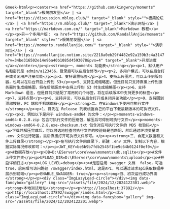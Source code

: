 `Gmeek-html<p><center><a href="https://github.com/kingwrcy/moments" target="_blank">极简朋友圈</a> | <a href="https://discussion.mblog.club/" target="_blank" style="">极简论坛</a> | <a href="https://m.mblog.club/" target="_blank">演示网址</a> | <a href="https://markdown.com.cn/" target="_blank">Markdown 教程</a></p><p>另一个多用户版： <a href="https://github.com/RandallAnjie/moments" target="_blank" style="">极简朋友圈</a> | <a href="https://moments.randallanjie.com/" target="_blank" style="">演示网址</a> | <a href="https://randallanjie.notion.site/2218a0eb29f4482e92a159b3c4a3147e?v=34be316502e14e96a40b1085d4593078&pvs=4" target="_blank">开发进度</a></center></p><p><strong>一、moments 功能表</strong></p><p>1、默认用户名和密码是 admin/a123456，登录后可以在后台修改</p><p>2、多用户模式，可以在后台打开或关闭用户注册功能</p><p>3、支持设置标签</p><p>4、支持上传图片，可以上传到服务器，也可以在后台开启上传到 S3</p><p>5、支持生成缩略图，但是目前只支持直接上传到服务器时生成缩略图，将在后续版本中支持上传到 S3 时生成缩略图</p><p>6、支持 Markdown 语法，但是目前只适配了常用的几个标签，将在后续版本中支持更多的标签</p><p>7、支持点赞</p><p>8、支持评论，可以在后台打开或关闭评论功能</p><p>9、支持回到顶部按钮，PC 端和手机端都有</p><p><strong>二、在Windows下使用可执行文件</strong></p><p>1、首先在 Release 列表根据自己的平台下载最新版本的可执行文件。</p><p>2、例如以下是用于 windows-amd64 的文件：</p><p>moments-windows-amd64-0.2.8.zip 包含可执行文件的压缩包，解压后可得到可执行文件</p><p>moments-windows-amd64-0.2.8.exe-checksum.txt 包含对应可执行文件的 MD5 校验码</p><p>下载并解压完成后，可以可选地检查可执行文件的校验码是否匹配，然后通过环境变量或 .env 文件进行配置，最后直接打开可执行文件即可。</p><p><strong>三、自定义数据和文件上传目录</strong></p><p>在可执行文件同目录下，新建 .env 文件，复制以下内容，根据实际情况修改即可：</p><p>JWT_KEY=be5b9b7fdb2545f1be9c64b0124f0ef0</p><p>#数据存放</p><p>DB=D:\EServer\core\www\moments\db.sqlite</p><p>#文件上传文件夹</p><p>UPLOAD_DIR=D:\EServer\core\www\moments\upload</p><p>#开启详细日志</p><p>LOG_LEVEL=debug</p><p>#是否启用 swagger 文档	false，可选 true，启用后可访问路径 /swagger/index.html，这是API，可以通过请求api获取数据并展示到前端</p><p>ENABLE_SWAGGER: true</p><p><strong>四、初次运行成功界面</strong></p><p><div class="ImgLazyLoad-circle"></div><img data-fancybox="gallery" img-src="/assets/file/2024/12/2024122301.webp"><strong>本地测试地址</strong></p><p>http://localhost:37892/</p><p>http://localhost:37892/swagger/index.html</p><div class="ImgLazyLoad-circle"></div><img data-fancybox="gallery" img-src="/assets/file/2024/12/2024122201.webp">`